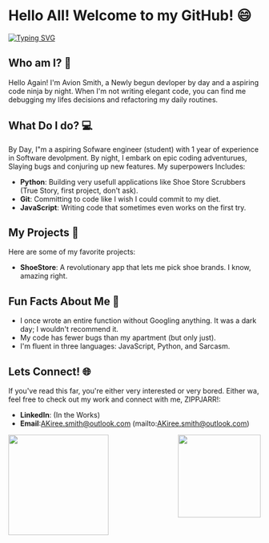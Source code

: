 
# Hello All! Welcome to my GitHub! 😄

[![Typing SVG](https://readme-typing-svg.demolab.com/?lines=Aspiring+Software+Engineer)](https://git.io/typing-svg)
## Who am I? 🤔 
Hello Again! I'm Avion Smith, a Newly begun devloper by day and a aspiring code ninja by night. When I'm not writing elegant code, you can find me debugging my lifes decisions and refactoring my daily routines.

## What Do I do? 💻
By Day, I"m a aspiring Sofware engineer (student) with 1 year of experience in Software devolpment. By night, I embark on epic coding adventurues, Slaying bugs and conjuring up new features. My superpowers Includes:

- **Python**: Building very usefull applications like Shoe Store Scrubbers (True Story, first project, don't ask).
- **Git**: Committing to code like I wish I could commit to my diet.
- **JavaScript**: Writing code that sometimes even works on the first try.

## My Projects 🚀
Here are some of my favorite projects:
- **ShoeStore**: A revolutionary app that lets me pick shoe brands. I know, amazing right.

## Fun Facts About Me 🎉
- I once wrote an entire function without Googling anything. It was a dark day; I wouldn't recommend it.
- My code has fewer bugs than my apartment (but only just).
- I'm fluent in three languages: JavaScript, Python, and Sarcasm.

## Lets Connect! 🌐
If you've read this far, you're either very interested or very bored. Either wa, feel free to check out my work and connect with me, ZIPPJARR!:
- **LinkedIn**: (In the Works) 
- **Email**:AKiree.smith@outlook.com (mailto:AKiree.smith@outlook.com)

<a href="https://github.com/ZIPPJARR/convoychat">
  <img height=165 align="right" src="https://github-readme-stats.vercel.app/api/top-langs?username=ZIPPJARR&layout=compact&langs_count=8&card_width=320" />
</a>
<a href="https://github.com/ZIPPJARR/github-readme-stats">
  <img height=200 align="center" src="https://github-readme-stats.vercel.app/api?username=ZIPPJARR" />
</a>
